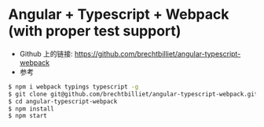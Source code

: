 # Angular + Typescript + Webpack (with proper test support)

- Github 上的链接: https://github.com/brechtbilliet/angular-typescript-webpack
- 参考

```bash
$ npm i webpack typings typescript -g
$ git clone git@github.com/brechtbilliet/angular-typescript-webpack.git
$ cd angular-typescript-webpack
$ npm install
$ npm start
```

